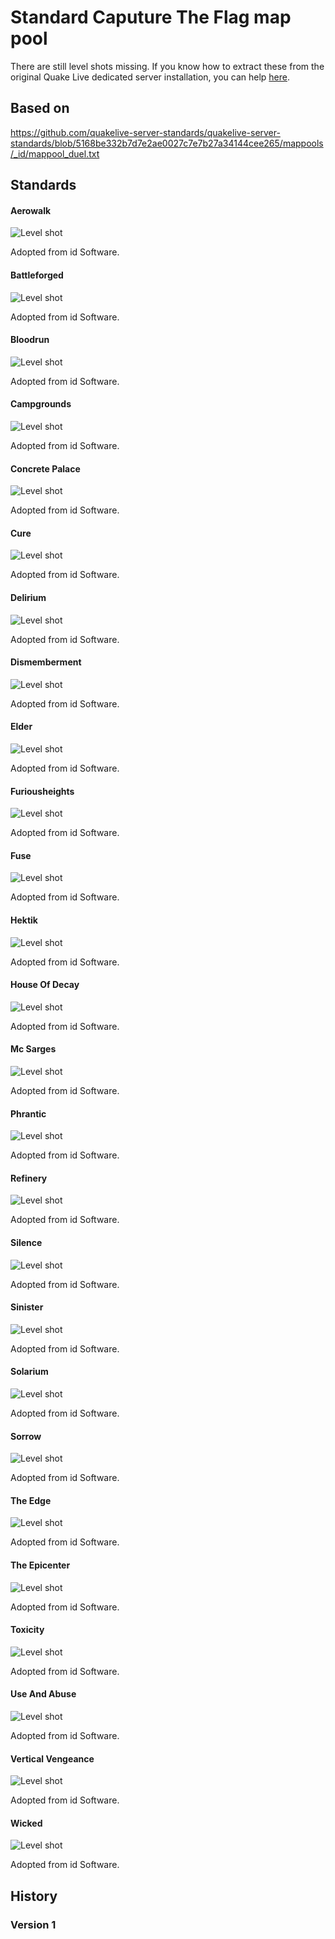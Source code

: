 # Standard Caputure The Flag map pool

There are still level shots missing. If you know how to extract these from the original Quake Live dedicated server installation, you can help [here](https://github.com/quakelive-server-standards/quakelive-server-standards/issues/21).

## Based on

https://github.com/quakelive-server-standards/quakelive-server-standards/blob/5168be332b7d7e2ae0027c7e7b27a34144cee265/mappools/_id/mappool_duel.txt

## Standards

#### Aerowalk

![Level shot](../../../workshop/_images/aerowalk.jpg)

Adopted from id Software.

#### Battleforged

![Level shot](../../../workshop/_images/battleforged.jpg)

Adopted from id Software.

#### Bloodrun

![Level shot](../../../workshop/_images/bloodrun.jpg)

Adopted from id Software.

#### Campgrounds

![Level shot](../../../workshop/_images/campgrounds.jpg)

Adopted from id Software.

#### Concrete Palace

![Level shot](../../../workshop/_images/concretepalace.jpg)

Adopted from id Software.

#### Cure

![Level shot](../../../workshop/_images/cure.jpg)

Adopted from id Software.

#### Delirium

![Level shot](../../../workshop/_images/delirium.jpg)

Adopted from id Software.

#### Dismemberment

![Level shot](../../../workshop/_images/dismemberment.jpg)

Adopted from id Software.

#### Elder

![Level shot](../../../workshop/_images/elder.jpg)

Adopted from id Software.

#### Furiousheights

![Level shot](../../../workshop/_images/furiousheights.jpg)

Adopted from id Software.

#### Fuse

![Level shot](../../../workshop/_images/fuse.jpg)

Adopted from id Software.

#### Hektik

![Level shot](../../../workshop/_images/hektik.jpg)

Adopted from id Software.

#### House Of Decay

![Level shot](../../../workshop/_images/houseofdecay.jpg)

Adopted from id Software.

#### Mc Sarges

![Level shot](../../../workshop/_images/mcsarges.jpg)

Adopted from id Software.

#### Phrantic

![Level shot](../../../workshop/_images/phrantic.jpg)

Adopted from id Software.

#### Refinery

![Level shot](../../../workshop/_images/refinery.jpg)

Adopted from id Software.

#### Silence

![Level shot](../../../workshop/_images/silence.jpg)

Adopted from id Software.

#### Sinister

![Level shot](../../../workshop/_images/sinister.jpg)

Adopted from id Software.

#### Solarium

![Level shot](../../../workshop/_images/solarium.jpg)

Adopted from id Software.

#### Sorrow

![Level shot](../../../workshop/_images/sorrow.jpg)

Adopted from id Software.

#### The Edge

![Level shot](../../../workshop/_images/theedge.jpg)

Adopted from id Software.

#### The Epicenter

![Level shot](../../../workshop/_images/theepicenter.jpg)

Adopted from id Software.

#### Toxicity

![Level shot](../../../workshop/_images/toxicity.jpg)

Adopted from id Software.

#### Use And Abuse

![Level shot](../../../workshop/_images/useandabuse.jpg)

Adopted from id Software.

#### Vertical Vengeance

![Level shot](../../../workshop/_images/verticalvengeance.jpg)

Adopted from id Software.

#### Wicked

![Level shot](../../../workshop/_images/wicked.jpg)

Adopted from id Software.

## History

### Version 1